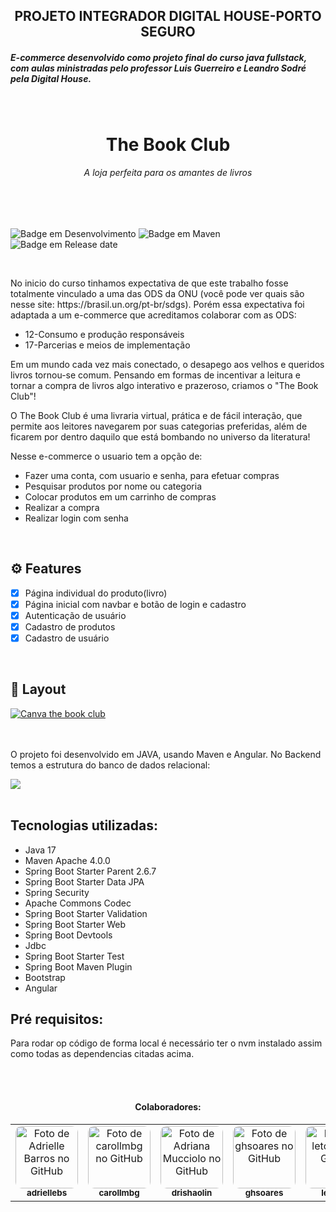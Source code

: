 <h2 align="center">PROJETO INTEGRADOR DIGITAL HOUSE-PORTO SEGURO</h2>
    <h5>E-commerce desenvolvido como projeto final do curso java fullstack, com aulas ministradas pelo professor Luis Guerreiro e Leandro Sodré pela Digital House.</h5>
<br>

<div>
    <h1 align="center">The Book Club</h1>
    <h6 align="center">A loja perfeita para os amantes de livros</h6>
</div>
<br><br>

![Badge em Desenvolvimento](http://img.shields.io/static/v1?label=STATUS&message=EM%20DESENVOLVIMENTO&color=blue&?style=plastic=appveyor)
![Badge em Maven](http://img.shields.io/static/v1?label=Maven%20version&message=4.0.0&color=blue&?style=plastic=appveyor)
![Badge em Release date](http://img.shields.io/static/v1?label=release&message=Julho&color=blue&s?style=plastic=appveyor)


<br>

<div>
   
<p>No inicio do curso tinhamos expectativa de que este trabalho fosse totalmente vinculado a uma das ODS da ONU (você pode ver quais são nesse site: https://brasil.un.org/pt-br/sdgs). Porém essa expectativa foi adaptada a um e-commerce que acreditamos colaborar com as ODS:
<ul>
    <li>12-Consumo e produção responsáveis</li>
    <li>17-Parcerias e meios de implementação</li>
</ul>

<p>
    Em um mundo cada vez mais conectado,  o desapego aos velhos e queridos livros tornou-se comum. Pensando em formas de incentivar a leitura e tornar a compra de livros algo interativo e prazeroso, criamos o "The Book Club"!
</p>
<p>
    O The Book Club é uma livraria virtual, prática e de fácil interação, que permite aos leitores navegarem por suas categorias preferidas, além de ficarem por dentro daquilo que está bombando no universo da literatura! 
</p>
<p>
    Nesse e-commerce o usuario tem a opção de:
    <ul>
        <li>Fazer uma conta, com usuario e senha, para efetuar compras</li>
        <li>Pesquisar produtos por nome ou categoria</li>
        <li>Colocar produtos em um carrinho de compras</li>
        <li>Realizar a compra</li>
        <li>Realizar login com senha</li>
    </ul>    
</p>
</div>

<div>
<br>

## ⚙️ Features

- [x] Página individual do produto(livro)
- [x] Página inicial com navbar e botão de login e cadastro
- [x] Autenticação de usuário 
- [x] Cadastro de produtos 
- [x] Cadastro de usuário

<br>

## 🎨 Layout



<a href="https://www.canva.com/design/DAE_7eqkEPE/OdpUXJiGBeoW8eYczJAOKw/view?website#4:inicio">
  <img alt="Canva the book club" src="http://img.shields.io/static/v1?label=Layout&message=Canva&color=blue&s?style=plastic=appveyor">
</a>
<br><br>

<div>

 <br>
<p>
    O projeto foi desenvolvido em JAVA, usando Maven e Angular. No Backend temos a estrutura do banco de dados relacional:
</p>  
    <img src="/home/magna/Documentos/DH_PortoSeguro/projetoIntegradorEcommerce/frontend/thebookclub-angular/src/assets/img/model.png">
</div> 
<br>

<div>
   
   ## Tecnologias utilizadas:
<ul>
        <li>Java 17</li>
        <li> Maven Apache 4.0.0</li>
        <li> Spring Boot Starter Parent 2.6.7</li>
        <li> Spring Boot Starter Data JPA</li>
        <li> Spring Security</li>
        <li>Apache Commons Codec</li>
        <li>Spring Boot Starter Validation</li>
        <li>Spring Boot Starter Web</li>
        <li>Spring Boot Devtools</li>
        <li>Jdbc</li>
        <li>Spring Boot Starter Test </li>
        <li>Spring Boot Maven Plugin</li>
        <li>Bootstrap</li>
        <li>Angular</li>
</ul>
</div>

## Pré requisitos:
<div>
    Para rodar op código de forma local é necessário ter o nvm instalado assim como todas as dependencias citadas acima.

<br><br>

<h4 align="center">Colaboradores: </h4>

<table>
<tr>
<td align="center"><a href="https://github.com/adriellebs"><img style="border-radius: 10%;" src="https://avatars.githubusercontent.com/u/99371469?v=4" width="100px;" alt="Foto de Adrielle Barros no GitHub"/><br /><sub><b>adriellebs</b></sub></a><br /></td>

<td align="center"><a href="https://github.com/carollmbg"><img style="border-radius:10%;" src="https://avatars.githubusercontent.com/u/51660899?v=4" width="100px;" alt="Foto de carollmbg no GitHub"/><br /><sub><b>carollmbg</b></sub></a><br /></td>

<td align="center"><a href="https://github.com/drishaolin"><img style="border-radius: 10%;" src="https://avatars.githubusercontent.com/u/81246626?v=4" width="100px;" alt="Foto de Adriana Mucciolo no GitHub"/><br /><sub><b>drishaolin</b></sub></a><br /></td>

<td align="center"><a href="https://github.com/ghsoares"><img style="border-radius: 10%;" src="https://avatars.githubusercontent.com/u/43936806?v=4" width="100px;" alt="Foto de ghsoares no GitHub"/><br /><sub><b>ghsoares</b></sub></a><br /></td>


<td align="center"><a href="https://github.com/letoffoli"><img style="border-radius: 10%;" src="https://avatars.githubusercontent.com/u/100161664?v=4" width="100px;" alt="Foto de letoffoli no GitHub"/><br /><sub><b>letoffoli</b></sub></a><br /></td>

<td align="center"><a href="https://github.com/luanatenguan"><img style="border-radius: 10%;" src="https://avatars.githubusercontent.com/u/99658695?v=4" width="100px;" alt="Foto de luanatenguan no GitHub"/><br /><sub><b>luanatenguan</b></sub></a><br /></td>
 

<td align="center"><a href="https://github.com/Temgi"><img style="border-radius: 10%;" src="https://avatars.githubusercontent.com/u/8334174?v=4" width="100px;" alt="Foto de Rui Temgi Saraiva Azevedo no GitHub"/><br /><sub><b>Temgi</b></sub></a><br /></td>

</tr>
</table>
